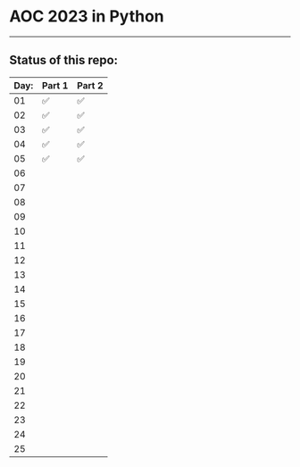 # AOC 2023 in Python

--- 

## Status of this repo:

| Day:     | Part 1| Part 2|
|-------------|-------|-------|
| 01 | ✅ | ✅ |
| 02 | ✅ | ✅ |
| 03 | ✅ | ✅ |
| 04 | ✅ | ✅ |
| 05 | ✅ | ✅ |
| 06 |  |  |
| 07 |  |  |
| 08 |  |  |
| 09 |  |  |
| 10 |  |  |
| 11 |  |  |
| 12 |  |  |
| 13 |  |  |
| 14 |  |  |
| 15 |  |  |
| 16 |  |  |
| 17 |  |  |
| 18 |  |  |
| 19 |  |  |
| 20 |  |  |
| 21 |  |  |
| 22 |  |  |
| 23 |  |  |
| 24 |  |  |
| 25 |  |  |